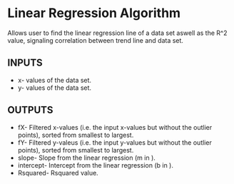 # Linear Regression Algorithm
Allows user to find the linear regression line of a data set aswell as the R^2 value, signaling correlation between trend line and data set.
## INPUTS
* x- values of the data set.
* y- values of the data set.

## OUTPUTS
* fX- Filtered x-values (i.e. the input x-values but without the outlier points), sorted from smallest to largest.
* fY- Filtered y-valeus (i.e. the input y-values but without the outlier points), sorted from smallest to largest.
* slope- Slope from the linear regression (m in ).
* intercept- Intercept from the linear regression (b in ).
* Rsquared- Rsquared value.
